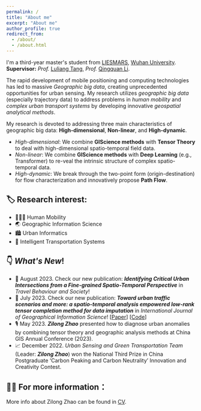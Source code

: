 ```yaml
---
permalink: /
title: "About me"
excerpt: "About me"
author_profile: true
redirect_from: 
  - /about/
  - /about.html
---
```


I'm a third-year master's student from [LIESMARS](http://www.lmars.whu.edu.cn/en), [Wuhan University](https://en.whu.edu.cn/).<br>
**Supervisor:** *Prof.* [Luliang Tang](http://jszy.whu.edu.cn/tangluliang),  *Prof.* [Qingquan Li](http://saup.szu.edu.cn/info/1091/1416.htm).<br>

  The rapid development of mobile positioning and computing technologies has led to massive *Geographic big data*, creating unprecedented opportunities for urban sensing. My research utilizes *geographic big data* (especially trajectory data) to address problems in *human mobility* and *complex urban transport systems* by developing innovative *geospatial analytical methods*.
  
  My research is devoted to addressing three main characteristics of geographic big data: **High-dimensional**, **Non-linear**, and **High-dynamic**.
  - *High-dimensional*: We combine **GIScience methods** with **Tensor Theory** to deal with high-dimensional spatio-temporal field data.
  - *Non-linear*: We combine **GIScience methods** with **Deep Learning** (e.g., Transformer) to re-veal the intrinsic structure of complex spatio-temporal data.
  - *High-dynamic*: We break through the two-point form (origin-destination) for flow characterization and innovatively propose **Path Flow**.

## 🏷️ Research interest:
  * 🧑‍🤝‍🧑 Human Mobility
  * 🌏 Geographic Information Science
  * 🏙️ Urban Informatics
  * 🚕 Intelligent Transportation Systems

## 👇 *What's New*!
  * 📄 August 2023. Check our new publication: ***Identifying Critical Urban Intersections from a Fine-grained Spatio-Temporal Perspective*** in *Travel Behaviour and Society*!
  * 📄 July 2023. Check our new publication: ***Toward urban traffic scenarios and more: a spatio-temporal analysis empowered low-rank tensor completion method for data imputation*** in *International Journal of Geographical Information Science*! [[Paper](https://www.tandfonline.com/doi/full/10.1080/13658816.2023.2234434)] [[Code](https://figshare.com/articles/online_resource/ST-LRTC_Code_Data_zip/20289078)]
  * 🎙️ May 2023. ***Zilong Zhao*** presented how to diagnose urban anomalies by combining tensor theory and geographic analysis methods at China GIS Annual Conference (2023).
  * 📈 December 2022. *Urban Sensing and Green Transportation Team* (Leader: ***Zilong Zhao***) won the National Third Prize in China Postgraduate ‘Carbon Peaking and Carbon Neutrality’ Innovation and Creativity Contest.

## 👨‍💼 For more information：
  More info about Zilong Zhao can be found in [CV](http://zilzhao.github.io/files/Zilong_Zhao_CV.pdf).
